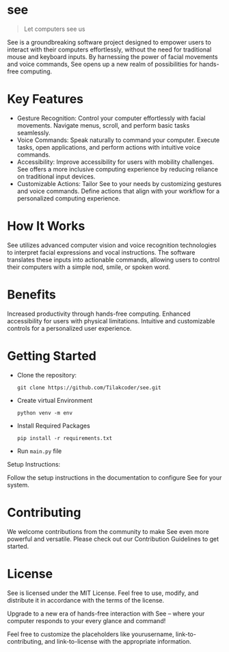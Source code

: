 # see

> Let computers see us

See is a groundbreaking software project designed to empower users to interact with their computers effortlessly, without the need for traditional mouse and keyboard inputs. By harnessing the power of facial movements and voice commands, See opens up a new realm of possibilities for hands-free computing.

# Key Features

* Gesture Recognition: Control your computer effortlessly with facial movements. Navigate menus, scroll, and perform basic tasks seamlessly.
* Voice Commands: Speak naturally to command your computer. Execute tasks, open applications, and perform actions with intuitive voice commands.
* Accessibility: Improve accessibility for users with mobility challenges. See offers a more inclusive computing experience by reducing reliance on traditional input devices.
* Customizable Actions: Tailor See to your needs by customizing gestures and voice commands. Define actions that align with your workflow for a personalized computing experience.

# How It Works

See utilizes advanced computer vision and voice recognition technologies to interpret facial expressions and vocal instructions. The software translates these inputs into actionable commands, allowing users to control their computers with a simple nod, smile, or spoken word.

# Benefits

Increased productivity through hands-free computing.
Enhanced accessibility for users with physical limitations.
Intuitive and customizable controls for a personalized user experience.

# Getting Started

* Clone the repository:

  ```
  git clone https://github.com/Tilakcoder/see.git
  ```
* Create virtual Environment

  ```
  python venv -m env
  ```
* Install Required Packages

  ```
  pip install -r requirements.txt
  ```
* Run `main.py` file

Setup Instructions:

Follow the setup instructions in the documentation to configure See for your system.

# Contributing

We welcome contributions from the community to make See even more powerful and versatile. Please check out our Contribution Guidelines to get started.

# License

See is licensed under the MIT License. Feel free to use, modify, and distribute it in accordance with the terms of the license.

Upgrade to a new era of hands-free interaction with See – where your computer responds to your every glance and command!

Feel free to customize the placeholders like yourusername, link-to-contributing, and link-to-license with the appropriate information.
